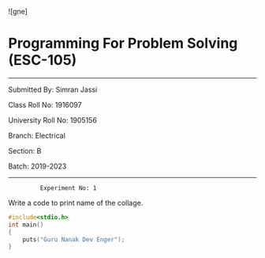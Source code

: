 ![gne]
# Programming For Problem Solving (ESC-105)
---------
Submitted By: Simran Jassi

Class Roll No: 1916097

University Roll No: 1905156

Branch: Electrical

Section: B

Batch: 2019-2023

----------

             Experiment No: 1
Write a code to print name of the collage.
```C
#include<stdio.h>
int main()
{ 
    puts("Guru Nanak Dev Enger");
}
```
